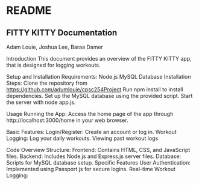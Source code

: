 # README

## FITTY KITTY Documentation

Adam Louie, Joshua Lee, Baraa Damer

Introduction
This document provides an overview of the FITTY KITTY app, that is designed for logging workouts.

Setup and Installation
Requirements:
Node.js
MySQL Database
Installation Steps:
Clone the repository from https://github.com/adumlouie/cpsc254Project
Run npm install to install dependencies.
Set up the MySQL database using the provided script.
Start the server with node app.js.

Usage
Running the App:
Access the home page of the app through http://localhost:3000/home in your web browser.

Basic Features:
Login/Register: Create an account or log in.
Workout Logging: Log your daily workouts.
Viewing past workout logs

Code Overview
Structure:
Frontend: Contains HTML, CSS, and JavaScript files.
Backend: Includes Node.js and Express.js server files.
Database: Scripts for MySQL database setup.
Specific Features
User Authentication: Implemented using Passport.js for secure logins.
Real-time Workout Logging:
